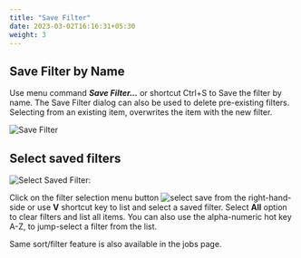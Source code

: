 ```yaml
---
title: "Save Filter"
date: 2023-03-02T16:16:31+05:30
weight: 3
---
```


Save Filter by Name
-------------------

Use menu command _**Save Filter…**_ or shortcut Ctrl+S to Save the filter by name. The Save Filter dialog can also be used to delete pre-existing filters. Selecting from an existing 
item, overwrites the item with the new filter.

![Save Filter](/images/Savefilter.png)

Select saved filters
--------------------

![Select Saved Filter:](/images/SelectFilter.png)

Click on the filter selection menu button ![select save](/images/selectSave.png?classes=inline) from the right-hand-side or use **V** shortcut key to list and select a saved filter. Select **All** option to clear filters and list all items. You can also use the alpha-numeric hot key A-Z, to jump-select a filter from the list.

Same sort/filter feature is also available in the jobs page.